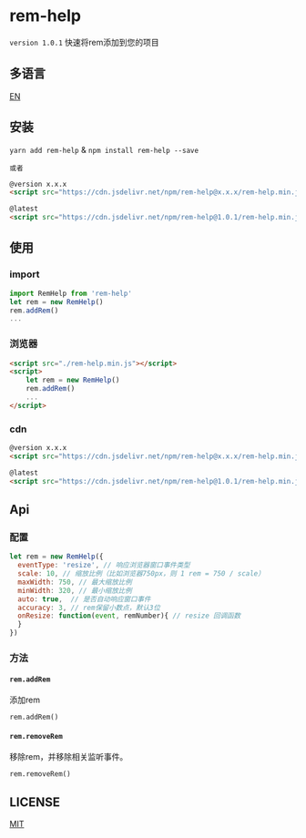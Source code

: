 # rem-help
`version 1.0.1` 快速将rem添加到您的项目

## 多语言
<a href="https://github.com/Jon-Millent/rem-help/blob/master/README.md">EN</a>

## 安装

`yarn add rem-help` & `npm install rem-help --save`

`或者`

```html
@version x.x.x
<script src="https://cdn.jsdelivr.net/npm/rem-help@x.x.x/rem-help.min.js"></script>
```
```html
@latest
<script src="https://cdn.jsdelivr.net/npm/rem-help@1.0.1/rem-help.min.js"></script>
```


## 使用
### import
```js
import RemHelp from 'rem-help'
let rem = new RemHelp()
rem.addRem()
...
```
### 浏览器
```html
<script src="./rem-help.min.js"></script>
<script>
    let rem = new RemHelp()
    rem.addRem()
    ...
</script>
```
### cdn

```html
@version x.x.x
<script src="https://cdn.jsdelivr.net/npm/rem-help@x.x.x/rem-help.min.js"></script>
```
```html
@latest
<script src="https://cdn.jsdelivr.net/npm/rem-help@1.0.1/rem-help.min.js"></script>
```

## Api
### 配置
```js
let rem = new RemHelp({
  eventType: 'resize', // 响应浏览器窗口事件类型
  scale: 10, // 缩放比例（比如浏览器750px，则 1 rem = 750 / scale）
  maxWidth: 750, // 最大缩放比例
  minWidth: 320, // 最小缩放比例
  auto: true,  // 是否自动响应窗口事件
  accuracy: 3, // rem保留小数点，默认3位
  onResize: function(event, remNumber){ // resize 回调函数
  }
})
```
### 方法
#### `rem.addRem`
添加rem
```
rem.addRem()
```
#### `rem.removeRem`
移除rem，并移除相关监听事件。
```
rem.removeRem()
```
## LICENSE
<a href="http://opensource.org/licenses/MIT">MIT</a>
